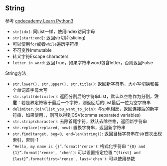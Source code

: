 ## String

参考
[codecademy Learn Python3](https://www.codecademy.com/learn/learn-python-3)

- `str[idx]`: 同List一样，使用index访问字母
- `str[start:end]`: 返回str切片(slicing)
- 可以使用`for`或者`while`遍历字符串
- 不可变性Immutable
- 转义字符Escape characters
- `letter in word`: 返回True，如果字符串word包含letter，否则返回False

String方法
- `str.lower(), str.upper(), str.title()`: 返回新字符串，大小写切换和每个单词首字母大写
- `str.split(delimiter)`: 返回分割后的字符串List，默认以空格作为分割，__注意__：若是界定符等于最后一个字符，则返回后的List最后一位为空字符串
- `delimiter.join(list_you_want_to_join)`: 与split相反，返回连接后的新字符串，如果使用`,`，则可以得到CSV(comma separated variables)
- `str.strip(character)`: 去除首尾字符，默认去除空格，返回新字符串
- `str.replace(replaced, new)`: 置换字符串，返回新字符串
- `str.find(target, beg=0, end=len(string))`: 返回目标字符串在str首次出现索引，否则-1
- `“Hello, my name is {}”.format('renze')`: 格式化字符串
  `“{0} and {1}”.format('renze', 'chen')`: 可以设置指定位置
  `“{first} and {last}”.format(first='renze', last='chen')`: 可以使用参数
  
    
